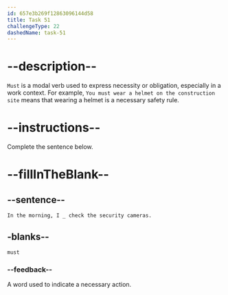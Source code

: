 ```yaml
---
id: 657e3b269f12863096144d58
title: Task 51
challengeType: 22
dashedName: task-51
---
```


# --description--

`Must` is a modal verb used to express necessity or obligation, especially in a work context. For example, `You must wear a helmet on the construction site` means that wearing a helmet is a necessary safety rule.

# --instructions--

Complete the sentence below.

# --fillInTheBlank--

## --sentence--

`In the morning, I _ check the security cameras.`

## -blanks--

`must`

### --feedback--

A word used to indicate a necessary action.
